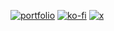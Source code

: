 [![portfolio](https://github.com/Jecta/jecta/assets/68130184/9202ebd9-84c2-45b6-a9da-296569478bd5)](https://jeremybosma.nl)
[![ko-fi](https://github.com/Jecta/jecta/assets/68130184/4aab9b3e-a0b1-4570-9e74-99845385487d)](https://ko-fi.com/Z8Z6J1HO5)
[![x](https://github.com/Jecta/jecta/assets/68130184/3a7ba9f0-8499-42d7-bb32-aff33535c569)](https://x.com/jecta2)

<!-- [learn more @ jecta.me](https://jecta.me) -->
<!-- ![portfolio](jecta.png) -->
<!-- !- 🌱 I’m currently studying software development and self-learning design. -->
<!-- !- 📫 How to reach me: [contacts information](https://jeremybosma.nl/contact). -->

<!-- !- [Learn more about me and what i do on my portfolio!](https://jeremybosma.nl) -->

